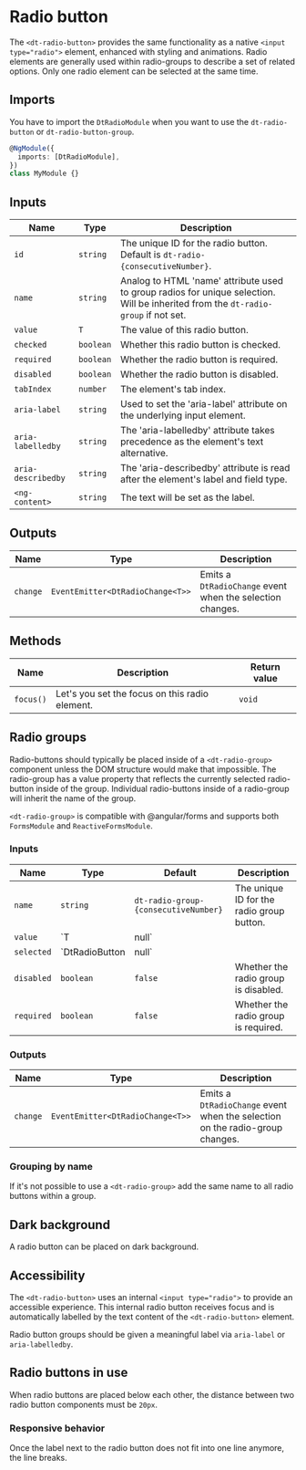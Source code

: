 # Radio button

The `<dt-radio-button>` provides the same functionality as a native
`<input type="radio">` element, enhanced with styling and animations. Radio
elements are generally used within radio-groups to describe a set of related
options. Only one radio element can be selected at the same time.

<ba-live-example name="RadioDefaultExample"></ba-live-example>

## Imports

You have to import the `DtRadioModule` when you want to use the
`dt-radio-button` or `dt-radio-button-group`.

```typescript
@NgModule({
  imports: [DtRadioModule],
})
class MyModule {}
```

## Inputs

| Name               | Type      | Description                                                                                                                        |
| ------------------ | --------- | ---------------------------------------------------------------------------------------------------------------------------------- |
| `id`               | `string`  | The unique ID for the radio button. Default is `dt-radio-{consecutiveNumber}`.                                                     |
| `name`             | `string`  | Analog to HTML 'name' attribute used to group radios for unique selection. Will be inherited from the `dt-radio-group` if not set. |
| `value`            | `T`       | The value of this radio button.                                                                                                    |
| `checked`          | `boolean` | Whether this radio button is checked.                                                                                              |
| `required`         | `boolean` | Whether the radio button is required.                                                                                              |
| `disabled`         | `boolean` | Whether the radio button is disabled.                                                                                              |
| `tabIndex`         | `number`  | The element's tab index.                                                                                                           |
| `aria-label`       | `string`  | Used to set the 'aria-label' attribute on the underlying input element.                                                            |
| `aria-labelledby`  | `string`  | The 'aria-labelledby' attribute takes precedence as the element's text alternative.                                                |
| `aria-describedby` | `string`  | The 'aria-describedby' attribute is read after the element's label and field type.                                                 |
| `<ng-content>`     | `string`  | The text will be set as the label.                                                                                                 |

## Outputs

| Name     | Type                             | Description                                               |
| -------- | -------------------------------- | --------------------------------------------------------- |
| `change` | `EventEmitter<DtRadioChange<T>>` | Emits a `DtRadioChange` event when the selection changes. |

## Methods

| Name      | Description                                    | Return value |
| --------- | ---------------------------------------------- | ------------ |
| `focus()` | Let's you set the focus on this radio element. | `void`       |

## Radio groups

Radio-buttons should typically be placed inside of a `<dt-radio-group>`
component unless the DOM structure would make that impossible. The radio-group
has a value property that reflects the currently selected radio-button inside of
the group. Individual radio-buttons inside of a radio-group will inherit the
name of the group.

`<dt-radio-group>` is compatible with @angular/forms and supports both
`FormsModule` and `ReactiveFormsModule`.

### Inputs

| Name       | Type                      | Default                              | Description                                       |
| ---------- | ------------------------- | ------------------------------------ | ------------------------------------------------- |
| `name`     | `string`                  | `dt-radio-group-{consecutiveNumber}` | The unique ID for the radio group button.         |
| `value`    | `T | null`                |                                      | Currently selected value of the radio group.      |
| `selected` | `DtRadioButton<T> | null` |                                      | Currently selected radio button within the group. |
| `disabled` | `boolean`                 | `false`                              | Whether the radio group is disabled.              |
| `required` | `boolean`                 | `false`                              | Whether the radio group is required.              |

### Outputs

| Name     | Type                             | Description                                                                  |
| -------- | -------------------------------- | ---------------------------------------------------------------------------- |
| `change` | `EventEmitter<DtRadioChange<T>>` | Emits a `DtRadioChange` event when the selection on the radio-group changes. |

### Grouping by name

If it's not possible to use a `<dt-radio-group>` add the same name to all radio
buttons within a group.

<ba-live-example name="RadioNameGroupingExample"></ba-live-example>

## Dark background

A radio button can be placed on dark background.

<ba-live-example name="RadioDarkExample" themedark="true"></ba-live-example>

## Accessibility

The `<dt-radio-button>` uses an internal `<input type="radio">` to provide an
accessible experience. This internal radio button receives focus and is
automatically labelled by the text content of the `<dt-radio-button>` element.

Radio button groups should be given a meaningful label via `aria-label` or
`aria-labelledby`.

## Radio buttons in use

When radio buttons are placed below each other, the distance between two radio
button components must be `20px`.

### Responsive behavior

Once the label next to the radio button does not fit into one line anymore, the
line breaks.

<ba-live-example name="RadioResponsiveExample"></ba-live-example>
